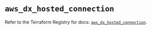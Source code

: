 # `aws_dx_hosted_connection`

Refer to the Terraform Registry for docs: [`aws_dx_hosted_connection`](https://registry.terraform.io/providers/hashicorp/aws/4.54.0/docs/resources/dx_hosted_connection).

